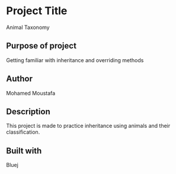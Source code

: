 # Project Title
Animal Taxonomy

## Purpose of project
Getting familiar with inheritance and overriding methods

## Author
Mohamed Moustafa

## Description
This project is made to practice inheritance using animals and their classification.

## Built with
Bluej

